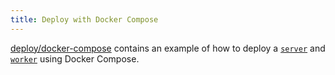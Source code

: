 ```yaml
---
title: Deploy with Docker Compose
---
```


[deploy/docker-compose](https://github.com/wndhydrnt/saturn-bot/tree/main/deploy/docker-compose)
contains an example of how to deploy a [`server`](../reference/commands/server.md)
and [`worker`](../reference/commands/worker.md) using Docker Compose.
